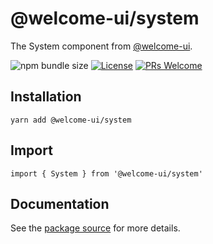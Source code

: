 # @welcome-ui/system

The System component from [@welcome-ui](https://welcome-ui.com).

![npm bundle size](https://img.shields.io/bundlephobia/minzip/@welcome-ui/system) [![License](https://img.shields.io/npm/l/welcome-ui.svg)](https://github.com/WTTJ/welcome-ui/blob/master/LICENSE) [![PRs Welcome](https://img.shields.io/badge/PRs-welcome-mediumspringgreen.svg)](ttps://github.com/WTTJ/welcome-ui/blob/master/CONTRIBUTING.md)

## Installation

    yarn add @welcome-ui/system

## Import

    import { System } from '@welcome-ui/system'

## Documentation

See the [package source](https://github.com/WTTJ/welcome-ui/tree/master/packages/System) for more details.
